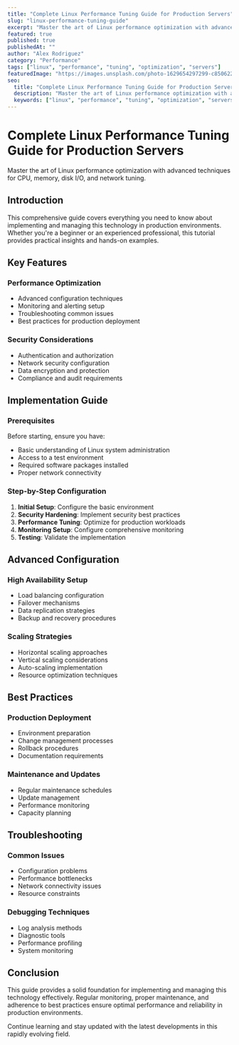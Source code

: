 ```yaml
---
title: "Complete Linux Performance Tuning Guide for Production Servers"
slug: "linux-performance-tuning-guide"
excerpt: "Master the art of Linux performance optimization with advanced techniques for CPU, memory, disk I/O, and network tuning."
featured: true
published: true
publishedAt: ""
author: "Alex Rodriguez"
category: "Performance"
tags: ["linux", "performance", "tuning", "optimization", "servers"]
featuredImage: "https://images.unsplash.com/photo-1629654297299-c8506221ca97?w=800&h=400&fit=crop&crop=center"
seo:
  title: "Complete Linux Performance Tuning Guide for Production Servers - LinuxID Tutorial"
  description: "Master the art of Linux performance optimization with advanced techniques for CPU, memory, disk I/O, and network tuning."
  keywords: ["linux", "performance", "tuning", "optimization", "servers"]
---
```


# Complete Linux Performance Tuning Guide for Production Servers

Master the art of Linux performance optimization with advanced techniques for CPU, memory, disk I/O, and network tuning.

## Introduction

This comprehensive guide covers everything you need to know about implementing and managing this technology in production environments. Whether you're a beginner or an experienced professional, this tutorial provides practical insights and hands-on examples.

## Key Features

### Performance Optimization
- Advanced configuration techniques
- Monitoring and alerting setup
- Troubleshooting common issues
- Best practices for production deployment

### Security Considerations
- Authentication and authorization
- Network security configuration
- Data encryption and protection
- Compliance and audit requirements

## Implementation Guide

### Prerequisites
Before starting, ensure you have:
- Basic understanding of Linux system administration
- Access to a test environment
- Required software packages installed
- Proper network connectivity

### Step-by-Step Configuration
1. **Initial Setup**: Configure the basic environment
2. **Security Hardening**: Implement security best practices
3. **Performance Tuning**: Optimize for production workloads
4. **Monitoring Setup**: Configure comprehensive monitoring
5. **Testing**: Validate the implementation

## Advanced Configuration

### High Availability Setup
- Load balancing configuration
- Failover mechanisms
- Data replication strategies
- Backup and recovery procedures

### Scaling Strategies
- Horizontal scaling approaches
- Vertical scaling considerations
- Auto-scaling implementation
- Resource optimization techniques

## Best Practices

### Production Deployment
- Environment preparation
- Change management processes
- Rollback procedures
- Documentation requirements

### Maintenance and Updates
- Regular maintenance schedules
- Update management
- Performance monitoring
- Capacity planning

## Troubleshooting

### Common Issues
- Configuration problems
- Performance bottlenecks
- Network connectivity issues
- Resource constraints

### Debugging Techniques
- Log analysis methods
- Diagnostic tools
- Performance profiling
- System monitoring

## Conclusion

This guide provides a solid foundation for implementing and managing this technology effectively. Regular monitoring, proper maintenance, and adherence to best practices ensure optimal performance and reliability in production environments.

Continue learning and stay updated with the latest developments in this rapidly evolving field.
